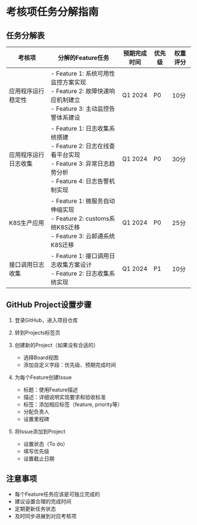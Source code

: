 # 考核项任务分解指南

## 任务分解表

| 考核项 | 分解的Feature任务 | 预期完成时间 | 优先级 | 权重评分 |
|--------|------------------|------------|--------|---------|
| 应用程序运行稳定性 | - Feature 1: 系统可用性监控方案实现<br>- Feature 2: 故障快速响应机制建立<br>- Feature 3: 主动监控告警体系建设 | Q1 2024 | P0 | 10分 |
| 应用程序运行日志收集 | - Feature 1: 日志收集系统搭建<br>- Feature 2: 日志在线查看平台实现<br>- Feature 3: 异常日志趋势分析<br>- Feature 4: 日志告警机制实现 | Q1 2024 | P0 | 30分 |
| K8S生产应用 | - Feature 1: 微服务自动伸缩实现<br>- Feature 2: customs系统K8S迁移<br>- Feature 3: 云邮通系统K8S迁移 | Q1 2024 | P0 | 25分 |
| 接口调用日志收集 | - Feature 1: 接口调用日志收集方案设计<br>- Feature 2: 日志收集系统实现 | Q1 2024 | P1 | 10分 |

## GitHub Project设置步骤

1. 登录GitHub，进入项目仓库
2. 转到Projects标签页
3. 创建新的Project（如果没有合适的）
   - 选择Board视图
   - 添加自定义字段：优先级、预期完成时间

4. 为每个Feature创建Issue
   - 标题：使用Feature描述
   - 描述：详细说明实现要求和验收标准
   - 标签：添加相应标签（feature, priority等）
   - 分配负责人
   - 设置里程碑

5. 将Issue添加到Project
   - 设置状态（To do）
   - 填写优先级
   - 设置截止日期

## 注意事项

- 每个Feature任务应该是可独立完成的
- 建议设置合理的完成时间
- 定期更新任务状态
- 及时同步进展到对应考核项
